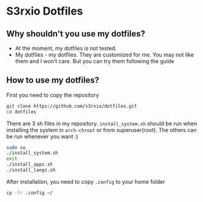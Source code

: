 # S3rxio Dotfiles

## Why shouldn't you use my dotfiles?
 - At the moment, my dotfiles is not tested.
 - My dotfiles - my dotfiles. They are customized for me. You may not like them and I won’t care. But you can try them following the guide

## How to use my dotfiles?
First you need to copy the repository
```sh
git clone https://github.com/s3rxio/dotfiles.git
cd dotfiles
```
There are 3 sh files in my repository. `install_system.sh` should be run when installing the system in `arch-chroot` or from superuser(root). The others can be run whenever you want :)
```sh
sudo su
./install_system.sh
exit
./install_apps.sh
./install_langs.sh
```
After installation, you need to copy `.config` to your home folder
```sh
cp -fr .config ~/
```
